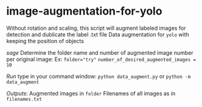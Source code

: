 # image-augmentation-for-yolo
Without rotation and scaling, this script will augment labeled images for detection and dublicate the label .txt file
 Data augmentation for `yolo` with keeping the position of objects

 *sage*
 Determine the folder name and number of augmented image number per original image:
 Ex:    `folder="try"`
        `number_of_desired_augmented_images = 10`

 *Run*
 type in your command window: `python data_augment.py` or `python -m data_augment`

 *Outputs*:
 Augmented images in `folder`
 Filenames of all images as in `filenames.txt`
